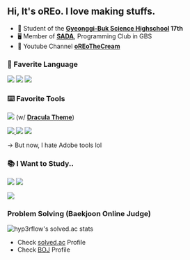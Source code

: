 
## Hi, It's oREo. I love making stuffs.

- 🏫 Student of the **[Gyeonggi-Buk Science Highschool](https://gbs.hs.kr/) 17th**
- 🖥 Member of **[SADA](https://sada.gbshs.kr)**, Programming Club in GBS
- 🎥 Youtube Channel **[oREoTheCream](https://youtube.com/c/oREoTheCream)**

### 💬 Faverite Language
<a href="https://python.org"><img src="https://img.shields.io/badge/-Python-4dabf7?style=for-the-badge&logo=Python&logoColor=white"/></a> <a href="https://www.google.com/search?q=HTML5"><img src="https://img.shields.io/badge/-HTML5-E34F26?style=for-the-badge&logo=Html5&logoColor=white"/></a> <a href="https://www.google.com/search?q=css3"><img src="https://img.shields.io/badge/-css3-1572B6?style=for-the-badge&logo=css3&logoColor=white"/></a>
 
### ⌨️ Favorite Tools
<a href="https://code.visualstudio.com/"><img src="https://img.shields.io/badge/-visual%20Studio%20Code-0078d7?style=for-the-badge&logo=visual-studio-code&logoColor=white"/></a> (w/ **[Dracula Theme](https://github.com/dracula/dracula-theme)**)

<a href="https://www.adobe.com/products/aftereffects.html"><img src="https://img.shields.io/badge/-adobe%20after%20effects-7048e8?style=for-the-badge&logo=Adobe%20After%20Effects&logoColor=white"/> <a href="https://www.adobe.com/products/premiere.html"><img src="https://img.shields.io/badge/-adobe%20premiere%20pro-9775fa?style=for-the-badge&logo=Adobe%20premiere%20pro&logoColor=white"/></a> <a href="https://www.adobe.com/products/photoshop.html"><img src="https://img.shields.io/badge/-adobe%20photoshop-31A8FF?style=for-the-badge&logo=Adobe%20photoshop&logoColor=white"/></a>
 
-> But now, I hate Adobe tools lol


### 📚 I Want to Study..
<a href="https://pytorch.org/"><img src="https://img.shields.io/badge/-pytorch-EE4C2C?style=for-the-badge&logo=pytorch&logoColor=white"/></a>
<a href="https://www.tensorflow.org/?hl=ko"><img src="https://img.shields.io/badge/-TensorFlow-FF6F00?style=for-the-badge&logo=tensorflow&logoColor=white"/></a>

<a href="https://www.typescriptlang.org/"><img src="https://img.shields.io/badge/-Typescript-3178C6?style=for-the-badge&logo=typescript&logoColor=white"/></a>
### Problem Solving (Baekjoon Online Judge)
![hyp3rflow's solved.ac stats](https://github-readme-solvedac.hyp3rflow.vercel.app/api/?handle=cyhs9120)
 - Check [solved.ac](https://solved.ac/profile/cyhs9120) Profile
 - Check [BOJ](https://www.acmicpc.net/user/cyhs9120) Profile
